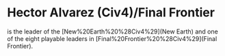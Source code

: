 # Hector Alvarez (Civ4)/Final Frontier

 is the leader of the [New%20Earth%20%28Civ4%29](New Earth) and one of the eight playable leaders in [Final%20Frontier%20%28Civ4%29](Final Frontier).
